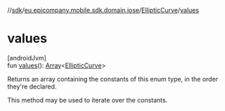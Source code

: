 //[sdk](../../../index.md)/[eu.epicompany.mobile.sdk.domain.jose](../index.md)/[EllipticCurve](index.md)/[values](values.md)

# values

[androidJvm]\
fun [values](values.md)(): [Array](https://kotlinlang.org/api/latest/jvm/stdlib/kotlin/-array/index.html)&lt;[EllipticCurve](index.md)&gt;

Returns an array containing the constants of this enum type, in the order they're declared.

This method may be used to iterate over the constants.
